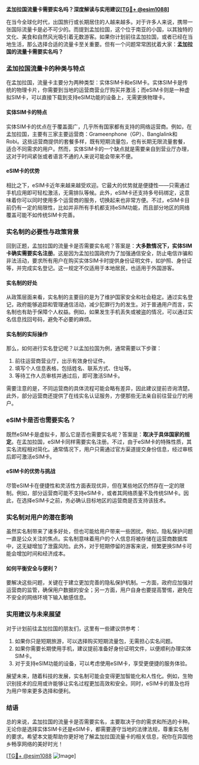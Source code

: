 **孟加拉国流量卡需要实名吗？深度解读与实用建议[[TG💪+ @esim1088](https://t.me/s/esim1088)]**

在当今全球化时代，出国旅行或长期居住的人越来越多。对于许多人来说，携带一张国际流量卡是必不可少的。而提到孟加拉国，这个位于南亚的小国，以其独特的文化、美食和自然风光吸引着无数游客。如果你计划前往孟加拉国，或者已经在当地生活，那么选择合适的流量卡至关重要。但有一个问题常常困扰着大家：**孟加拉国的流量卡需要实名吗？**

### 孟加拉国流量卡的种类与特点

在孟加拉国，流量卡主要分为两种类型：实体SIM卡和eSIM卡。实体SIM卡是传统的物理卡片，你需要到当地的运营商营业厅购买并激活；而eSIM卡则是一种虚拟SIM卡，可以直接下载到支持eSIM功能的设备上，无需更换物理卡。

#### 实体SIM卡的特点
实体SIM卡的优点在于覆盖面广，几乎所有国家都有支持的网络运营商。例如，在孟加拉国，主要有三家主要运营商：Grameenphone（GP）、Banglalink和Robi。这些运营商提供的套餐多样，既有短期流量包，也有长期无限流量套餐，适合不同需求的用户。然而，实体SIM卡的一个缺点就是需要亲自到营业厅办理，这对于时间紧张或者语言不通的人来说可能会带来不便。

#### eSIM卡的优势
相比之下，eSIM卡近年来越来越受欢迎。它最大的优势就是便捷性——只需通过手机应用即可轻松激活，无需排队等候。此外，eSIM卡还支持多号码绑定，这意味着你可以同时使用多个运营商的服务，切换起来也非常方便。不过，eSIM卡目前仍有一定的局限性，比如并非所有手机都支持eSIM功能，而且部分地区的网络覆盖可能不如传统SIM卡完善。

### 实名制的必要性与政策背景

回到正题，孟加拉国的流量卡是否需要实名呢？答案是：**大多数情况下，实体SIM卡确实需要实名注册**。这是因为孟加拉国政府为了加强通信安全，防止电信诈骗和非法活动，要求所有用户在购买实体SIM卡时提供身份证明文件，如护照、身份证等，并完成实名登记。这一规定不仅适用于本地居民，也适用于外国游客。

#### 实名制的好处
从政策层面来看，实名制的主要目的是为了维护国家安全和社会稳定。通过实名登记，政府能够追踪和管理通信活动，减少犯罪行为的发生。对于普通用户而言，实名制也有助于保障个人权益。例如，如果发生手机丢失或被盗的情况，可以通过实名信息找回号码，避免不必要的麻烦。

#### 实名制的实际操作
那么，如何进行实名登记呢？以孟加拉国为例，通常需要以下步骤：
1. 前往运营商营业厅，出示有效身份证件。
2. 填写个人信息表格，包括姓名、联系方式、住址等。
3. 等待工作人员审核并通过后，即可激活SIM卡。

需要注意的是，不同运营商的具体流程可能会略有差异，因此建议提前咨询清楚。此外，部分运营商还提供了在线实名认证服务，方便那些无法亲自前往营业厅的用户。

### eSIM卡是否也需要实名？

既然eSIM卡是虚拟卡，那么它是否也需要实名呢？答案是：**取决于具体国家的规定**。在孟加拉国，eSIM卡同样需要实名注册。不过，由于eSIM卡的特殊性质，其实名流程相对简化。通常情况下，用户只需通过官方渠道提交身份信息，经过审核后即可激活eSIM卡。

#### eSIM卡的优势与挑战
尽管eSIM卡在便捷性和灵活性方面表现优异，但在某些地区仍然存在一定的限制。例如，部分运营商可能不支持eSIM卡，或者其网络质量不及传统SIM卡。因此，在选择eSIM卡之前，务必确认目标地区的运营商是否支持该技术。

### 实名制对用户的潜在影响

虽然实名制带来了诸多好处，但也可能给用户带来一些困扰。例如，隐私保护问题一直是公众关注的焦点。实名制意味着用户的个人信息将被存储在运营商数据库中，这无疑增加了泄露风险。此外，对于短期停留的游客来说，频繁更换SIM卡可能会增加时间和经济成本。

#### 如何平衡安全与便利？
要解决这些问题，关键在于建立更加完善的隐私保护机制。一方面，政府应加强对运营商的监管，确保用户数据的安全；另一方面，用户自身也要提高警惕，避免在不安全的网络环境下输入敏感信息。

### 实用建议与未来展望

对于计划前往孟加拉国的朋友们，这里有一些建议供参考：
1. 如果你只是短期旅游，可以选择购买短期流量包，无需担心实名问题。
2. 如果你需要长期使用手机，建议提前准备好身份证明文件，以便顺利办理实体SIM卡。
3. 对于支持eSIM功能的设备，可以考虑使用eSIM卡，享受更便捷的服务体验。

展望未来，随着科技的发展，实名制可能会变得更加智能化和人性化。例如，生物识别技术的应用或许能够让实名过程更加高效和安全。同时，eSIM卡的普及也将为用户带来更多选择和便利。

### 结语

总的来说，孟加拉国的流量卡是否需要实名，主要取决于你的需求和所选的卡种。无论你是选择实体SIM卡还是eSIM卡，都需要遵守当地的法律法规，尊重实名制的要求。希望本文能帮助你更好地了解孟加拉国流量卡的相关信息，祝你在异国他乡畅享网络的美好时光！

[[TG💪+ @esim1088](https://t.me/s/esim1088) ![Image](https://i.postimg.cc/4NQfJmqS/Snipaste-2025-05-13-00-14-12.png)]